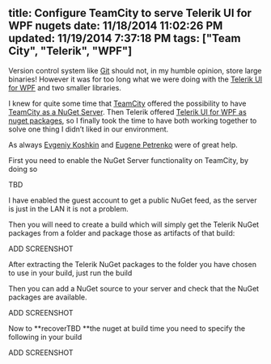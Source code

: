 title: Configure TeamCity to serve Telerik UI for WPF nugets
date: 11/18/2014 11:02:26 PM
updated: 11/19/2014 7:37:18 PM
tags: ["Team City", "Telerik", "WPF"]
---
Version control system like [Git](http://git-scm.com/) should not, in my humble opinion, store large binaries! However it was for too long what we were doing with the [Telerik UI for WPF](http://www.telerik.com/products/wpf/overview.aspx) and two smaller libraries.

I knew for quite some time that [TeamCity](https://www.jetbrains.com/teamcity/) offered the possibility to have [TeamCity as a NuGet Server](https://confluence.jetbrains.com/display/TCD8/NuGet). Then Telerik offered [Telerik UI for WPF as nuget packages](http://blogs.telerik.com/chriseargle/posts/12-10-16/nuget-or-not-for-telerik.aspx), so I finally took the time to have both working together to solve one thing I didn’t liked in our environment.

As always [Evgeniy Koshkin](https://twitter.com/lodkin) and [Eugene Petrenko](http://blog.jonnyzzz.name/) were of great help.

First you need to enable the NuGet Server functionality on TeamCity, by doing so

TBD

I have enabled the guest account to get a public NuGet feed, as the server is just in the LAN it is not a problem.

Then you will need to create a build which will simply get the Telerik NuGet packages from a folder and package those as artifacts of that build:

ADD SCREENSHOT

After extracting the Telerik NuGet packages to the folder you have chosen to use in your build, just run the build

Then you can add a NuGet source to your server and check that the NuGet packages are available.

ADD SCREENSHOT

Now to **recoverTBD **the nuget at build time you need to specify the following in your build

ADD SCREENSHOT
